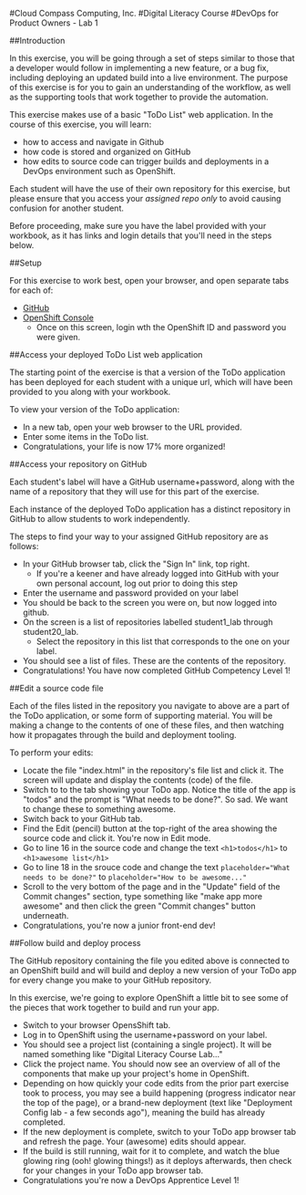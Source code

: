 #Cloud Compass Computing, Inc.
#Digital Literacy Course
#DevOps for Product Owners - Lab 1

##Introduction

In this exercise, you will be going through a set of steps similar to those that a developer would follow in implementing a new feature, or a bug fix, including deploying an updated build into a live environment.  The purpose of this exercise is for you to gain an understanding of the workflow, as well as the supporting tools that work together to provide the automation.
  
This exercise makes use of a basic "ToDo List" web application.  In the course of this exercise, you will learn:
 
* how to access and navigate in Github
* how code is stored and organized on GitHub
* how edits to source code can trigger builds and deployments in a DevOps environment such as OpenShift.

Each student will have the use of their own repository for this exercise, but please ensure that you access your *assigned repo only* to avoid causing confusion for another student.

Before proceeding, make sure you have the label provided with your workbook, as it has links and login details that you'll need in the steps below.

##Setup

For this exercise to work best, open your browser, and open separate tabs for each of:
 
 * <a href="https://github.com/C3IDigitalLiteracyLab/" target="github">GitHub</a>
 * <a href="https://master.labs.cloudcompass.ca:8443" target="openshift">OpenShift Console</a>
   * Once on this screen, login wth the OpenShift ID and password you were given.

##Access your deployed ToDo List web application
 
The starting point of the exercise is that a version of the ToDo application has been deployed for each student with a unique url, which will have been provided to you along with your workbook.

To view your version of the ToDo application:

* In a new tab, open your web browser to the URL provided.
* Enter some items in the ToDo list.
* Congratulations, your life is now 17% more organized!

##Access your repository on GitHub

Each student's label will have a GitHub username+password, along with the name of a repository that they will use for this part of the exercise.

Each instance of the deployed ToDo application has a distinct repository in GitHub to allow students to work independently.

The steps to find your way to your assigned GitHub repository are as follows:

* In your GitHub browser tab, click the "Sign In" link, top right.
   * If you're a keener and have already logged into GitHub with your own personal account, log out prior to doing this step
* Enter the username and password provided on your label
* You should be back to the screen you were on, but now logged into github.
* On the screen is a list of repositories labelled student1_lab through student20_lab.
   * Select the repository in this list that corresponds to the one on your label.
* You should see a list of files. These are the contents of the repository.
* Congratulations! You have now completed GitHub Competency Level 1! 

##Edit a source code file

Each of the files listed in the repository you navigate to above are a part of the ToDo application, or some form of supporting material.  You will be making a change to the contents of one of these files, and then watching how it propagates through the build and deployment tooling.
 
To perform your edits:

* Locate the file "index.html" in the repository's file list and click it. The screen will update and display the contents (code) of the file.
* Switch to to the tab showing your ToDo app. Notice the title of the app is "todos" and the prompt is "What needs to be done?". So sad.  We want to change these to something awesome.
* Switch back to your GitHub tab.
* Find the Edit (pencil) button at the top-right of the area showing the source code and click it. You're now in Edit mode.
* Go to line 16 in the source code and change the text `<h1>todos</h1>` to `<h1>awesome list</h1>`
* Go to line 18 in the srouce code and change the text `placeholder="What needs to be done?"` to `placeholder="How to be awesome..."`
* Scroll to the very bottom of the page and in the "Update" field of the Commit changes" section, type something like "make app more awesome" and then click the green "Commit changes" button underneath.
* Congratulations, you're now a junior front-end dev!
  
##Follow build and deploy process

The GitHub repository containing the file you edited above is connected to an OpenShift build and will build and deploy a new version of your ToDo app for every change you make to your GitHub repository.

In this exercise, we're going to explore OpenShift a little bit to see some of the pieces that work together to build and run your app.

* Switch to your browser OpensShift tab.
* Log in to OpenShift using the username+password on your label.
* You should see a project list (containing a single project).  It will be named something like "Digital Literacy Course Lab..."
* Click the project name.  You should now see an overview of all of the components that make up your project's home in OpenShift.
* Depending on how quickly your code edits from the prior part exercise took to process, you may see a build happening (progress indicator near the top of the page), or a brand-new deployment (text like "Deployment Config lab - a few seconds ago"), meaning the build has already completed.
* If the new deployment is complete, switch to your ToDo app browser tab and refresh the page.  Your (awesome) edits should appear.
* If the build is still running, wait for it to complete, and watch the blue glowing ring (ooh! glowing things!) as it deploys afterwards, then check for your changes in your ToDo app browser tab.
* Congratulations you're now a DevOps Apprentice Level 1!



